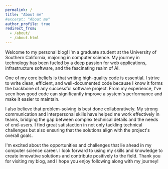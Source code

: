 ```yaml
---
permalink: /
title: "About me"
#excerpt: "About me"
author_profile: true
redirect_from: 
  - /about/
  - /about.html
---
```



Welcome to my personal blog! I'm a graduate student at the University of Southern California, majoring in computer science. My journey in technology has been fueled by a deep passion for web applications, infrastructure software, and the fascinating realm of AI.

One of my core beliefs is that writing high-quality code is essential. I strive to write clean, efficient, and well-documented code because I know it forms the backbone of any successful software project. From my experience, I've seen how good code can significantly improve a system's performance and make it easier to maintain.

I also believe that problem-solving is best done collaboratively. My strong communication and interpersonal skills have helped me work effectively in teams, bridging the gap between complex technical details and the needs of end-users. I find great satisfaction in not only tackling technical challenges but also ensuring that the solutions align with the project's overall goals.

I'm excited about the opportunities and challenges that lie ahead in my computer science career. I look forward to using my skills and knowledge to create innovative solutions and contribute positively to the field. Thank you for visiting my blog, and I hope you enjoy following along with my journey!
